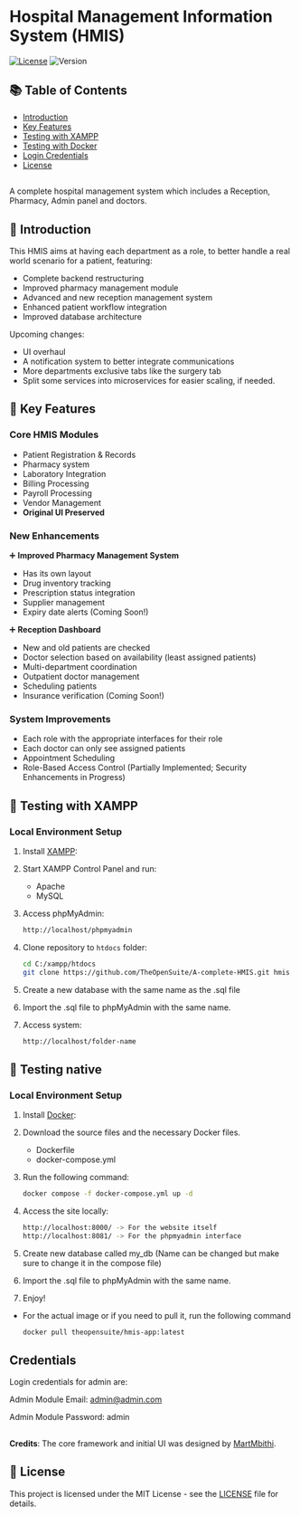 # Hospital Management Information System (HMIS)

[![License](https://img.shields.io/badge/License-MIT-blue.svg)](LICENSE)
![Version](https://img.shields.io/badge/Version-2.0-orange)

## 📚 Table of Contents
- [Introduction](#-introduction)
- [Key Features](#-key-features)
- [Testing with XAMPP](#-testing-with-xampp)
- [Testing with Docker](#-testing-native)
- [Login Credentials](#Credentials)
- [License](#Llicense)

##
A complete hospital management system which includes a Reception, Pharmacy, Admin panel and doctors.
## 📖 Introduction

This HMIS aims at having each department as a role, to better handle a real world scenario for a patient, featuring:
- Complete backend restructuring
- Improved pharmacy management module
- Advanced and new reception management system
- Enhanced patient workflow integration
- Improved database architecture

Upcoming changes:
- UI overhaul
- A notification system to better integrate communications
- More departments exclusive tabs like the surgery tab
- Split some services into microservices for easier scaling, if needed.

## 🚀 Key Features

### Core HMIS Modules
- Patient Registration & Records
- Pharmacy system
- Laboratory Integration
- Billing Processing
- Payroll Processing
- Vendor Management
- **Original UI Preserved**

### New Enhancements
➕ **Improved Pharmacy Management System**
- Has its own layout
- Drug inventory tracking
- Prescription status integration 
- Supplier management
- Expiry date alerts (Coming Soon!)
  
➕ **Reception Dashboard**
- New and old patients are checked
- Doctor selection based on availability (least assigned patients)
- Multi-department coordination
- Outpatient doctor management
- Scheduling patients
- Insurance verification (Coming Soon!)

### System Improvements
- Each role with the appropriate interfaces for their role
- Each doctor can only see assigned patients
- Appointment Scheduling
- Role-Based Access Control (Partially Implemented; Security Enhancements in Progress)

<!-- ## 🛠️ Installation -->
## 🧪 Testing with XAMPP
### Local Environment Setup
1. Install [XAMPP](https://www.apachefriends.org):
2. Start XAMPP Control Panel and run:
   - Apache
   - MySQL

2. Access phpMyAdmin:
   ```bash
   http://localhost/phpmyadmin

3. Clone repository to `htdocs` folder:
   ```bash
   cd C:/xampp/htdocs
   git clone https://github.com/TheOpenSuite/A-complete-HMIS.git hmis

4. Create a new database with the same name as the .sql file
   
5. Import the .sql file to phpMyAdmin with the same name.
   
7. Access system:
   ```bash
   http://localhost/folder-name

<!-- ### Setup Instructions
1. Clone repository:
   ```bash
   git clone https://github.com/TheOpenSuite/A-complete-HMIS.git -->

##

## 🧪 Testing native
### Local Environment Setup
1. Install [Docker](https://www.docker.com/):
2. Download the source files and the necessary Docker files.
   - Dockerfile
   - docker-compose.yml

3. Run the following command:
   ```bash
   docker compose -f docker-compose.yml up -d

3. Access the site locally:
   ```bash
   http://localhost:8000/ -> For the website itself
   http://localhost:8081/ -> For the phpmyadmin interface

4. Create new database called my_db (Name can be changed but make sure to change it in the compose file)
   
5. Import the .sql file to phpMyAdmin with the same name.
   
7. Enjoy!

- For the actual image or if you need to pull it, run the following command
   ```bash
   docker pull theopensuite/hmis-app:latest

<!-- ### Setup Instructions
1. Clone repository:
   ```bash
   git clone https://github.com/TheOpenSuite/A-complete-HMIS.git -->

##
## Credentials
Login credentials for admin are:

Admin Module Email: admin@admin.com

Admin Module Password: admin

##
**Credits**: The core framework and initial UI was designed by [MartMbithi](https://github.com/MartMbithi).

## 📄 License
This project is licensed under the MIT License - see the [LICENSE](LICENSE) file for details.

